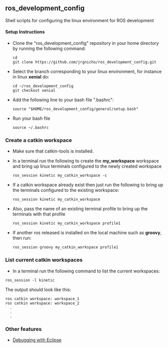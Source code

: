 ## ros_development_config
Shell scripts for configuring the linux environment for ROS development

#### Setup Instructions
+  Clone the "ros_development_config" repository in your home directory by running the following command:  
	```		
	cd
	git clone https://github.com/jrgnicho/ros_development_config.git	
	```
+  Select the branch corresponding to your linux environment, for instance in linux **xenial** do:
	```
	cd ~/ros_development_config
	git checkout xenial
	```

+  Add the following line to your bash file ".bashrc":
	
	```
	source "$HOME/ros_development_config/general/setup.bash"
	```                 
 + Run your bash file
 	```
	source ~/.bashrc
	```
### Create a catkin workspace
+  Make sure that catkin-tools is installed.  
+  In a terminal run the following to create the **my_workspace** workspace and bring up linux terminals configured to the newly created workspace

	```
	ros_session kinetic my_catkin_workspace -c
	```	        
+  If a catkin workspace already exist then just run the following to bring up the terminals configured to the existing workspace:
	```
	ros_session kinetic my_catkin_workspace
	```
            
+  Also, pass the name of an existing terminal profile to bring up the terminals with that profile

	```
	ros_session kinetic my_catkin_workspace profile1
	```	        
           
            
+ If another ros released is installed on the local machine such as **groovy**, then run:

	```
	ros_session groovy my_catkin_workspace profile1
	```
### List current catkin workspaces
+  In a terminal run the following command to list the current workspaces:
```
ros_session -l kinetic
```
  The output should look like this:
  ```
  ros catkin workspace: workspace_1
  ros catkin workspace: workspace_2
  	.
  	.
  	.
  ```
  
  ### Other features
  - [Debugging with Eclipse](gdb/README.md)
